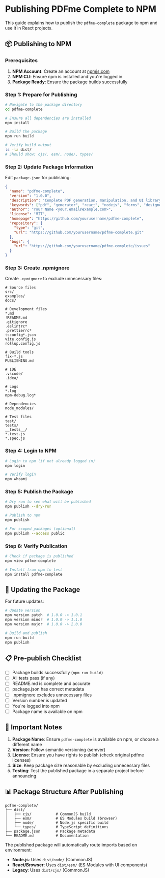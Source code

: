 # Publishing PDFme Complete to NPM

This guide explains how to publish the `pdfme-complete` package to npm and use it in React projects.

## 📦 Publishing to NPM

### Prerequisites

1. **NPM Account**: Create an account at [npmjs.com](https://www.npmjs.com/)
2. **NPM CLI**: Ensure npm is installed and you're logged in
3. **Package Ready**: Ensure the package builds successfully

### Step 1: Prepare for Publishing

```bash
# Navigate to the package directory
cd pdfme-complete

# Ensure all dependencies are installed
npm install

# Build the package
npm run build

# Verify build output
ls -la dist/
# Should show: cjs/, esm/, node/, types/
```

### Step 2: Update Package Information

Edit `package.json` for publishing:

```json
{
  "name": "pdfme-complete",
  "version": "1.0.0",
  "description": "Complete PDF generation, manipulation, and UI library - unified pdfme package",
  "keywords": ["pdf", "generator", "react", "nodejs", "forms", "designer"],
  "author": "Your Name <your.email@example.com>",
  "license": "MIT",
  "homepage": "https://github.com/yourusername/pdfme-complete",
  "repository": {
    "type": "git",
    "url": "https://github.com/yourusername/pdfme-complete.git"
  },
  "bugs": {
    "url": "https://github.com/yourusername/pdfme-complete/issues"
  }
}
```

### Step 3: Create .npmignore

Create `.npmignore` to exclude unnecessary files:

```
# Source files
src/
examples/
docs/

# Development files
*.md
!README.md
.gitignore
.eslintrc*
.prettierrc*
tsconfig*.json
vite.config.js
rollup.config.js

# Build tools
fix-*.js
PUBLISHING.md

# IDE
.vscode/
.idea/

# Logs
*.log
npm-debug.log*

# Dependencies
node_modules/

# Test files
test/
tests/
__tests__/
*.test.js
*.spec.js
```

### Step 4: Login to NPM

```bash
# Login to npm (if not already logged in)
npm login

# Verify login
npm whoami
```

### Step 5: Publish the Package

```bash
# Dry run to see what will be published
npm publish --dry-run

# Publish to npm
npm publish

# For scoped packages (optional)
npm publish --access public
```

### Step 6: Verify Publication

```bash
# Check if package is published
npm view pdfme-complete

# Install from npm to test
npm install pdfme-complete
```

## 🔄 Updating the Package

For future updates:

```bash
# Update version
npm version patch  # 1.0.0 -> 1.0.1
npm version minor  # 1.0.0 -> 1.1.0
npm version major  # 1.0.0 -> 2.0.0

# Build and publish
npm run build
npm publish
```

## 📋 Pre-publish Checklist

- [ ] Package builds successfully (`npm run build`)
- [ ] All tests pass (if any)
- [ ] README.md is complete and accurate
- [ ] package.json has correct metadata
- [ ] .npmignore excludes unnecessary files
- [ ] Version number is updated
- [ ] You're logged into npm
- [ ] Package name is available on npm

## 🚨 Important Notes

1. **Package Name**: Ensure `pdfme-complete` is available on npm, or choose a different name
2. **Version**: Follow semantic versioning (semver)
3. **License**: Ensure you have rights to publish (check original pdfme licenses)
4. **Size**: Keep package size reasonable by excluding unnecessary files
5. **Testing**: Test the published package in a separate project before announcing

## 📊 Package Structure After Publishing

```
pdfme-complete/
├── dist/
│   ├── cjs/           # CommonJS build
│   ├── esm/           # ES Modules build (browser)
│   ├── node/          # Node.js specific build
│   └── types/         # TypeScript definitions
├── package.json       # Package metadata
└── README.md          # Documentation
```

The published package will automatically route imports based on environment:
- **Node.js**: Uses `dist/node/` (CommonJS)
- **React/Browser**: Uses `dist/esm/` (ES Modules with UI components)
- **Legacy**: Uses `dist/cjs/` (CommonJS)
